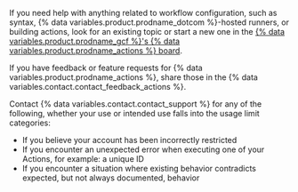If you need help with anything related to workflow configuration, such as syntax, {% data variables.product.prodname_dotcom %}-hosted runners, or building actions, look for an existing topic or start a new one in the [{% data variables.product.prodname_gcf %}'s {% data variables.product.prodname_actions %} board](https://github.community/c/github-actions).

If you have feedback or feature requests for {% data variables.product.prodname_actions %}, share those in the {% data variables.contact.contact_feedback_actions %}.

Contact {% data variables.contact.contact_support %} for any of the following, whether your use or intended use falls into the usage limit categories:

* If you believe your account has been incorrectly restricted
* If you encounter an unexpected error when executing one of your Actions, for example: a unique ID
* If you encounter a situation where existing behavior contradicts expected, but not always documented, behavior
